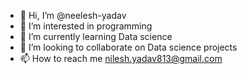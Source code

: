 - 👋 Hi, I’m @neelesh-yadav
- 👀 I’m interested in programming
- 🌱 I’m currently learning Data science
- 💞️ I’m looking to collaborate on Data science projects
- 📫 How to reach me nilesh.yadav813@gmail.com

<!---
neelesh-yadav/neelesh-yadav is a ✨ special ✨ repository because its `README.md` (this file) appears on your GitHub profile.
You can click the Preview link to take a look at your changes.
--->
